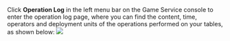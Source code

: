 [//]: # (chinagitpath:XXXXX)

Click **Operation Log** in the left menu bar on the Game Service console to enter the operation log page, where you can find the content, time, operators and deployment units of the operations performed on your tables, as shown below:
![](https://main.qcloudimg.com/raw/2cd229383cded1a06c8f9917f03c6102.png)

